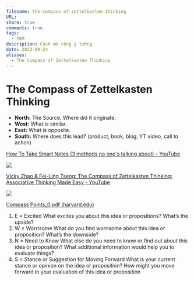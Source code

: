 ```yaml
---
filename: the-compass-of-zettelkasten-thinking
URL: 
share: true
comments: true
tags:
  - PKM
description: Cách mở rộng ý tưởng
date: 2023-09-24
aliases:
  - The Compass of Zettelkasten Thinking
---
```

# The Compass of Zettelkasten Thinking
- **North:** The Source. Where did it originate.
- **West:** What is similar.
- **East:** What is opposite.
- **South:** Where does this lead? (product, book, blog, YT video, call to action)


[How To Take Smart Notes (3 methods no one's talking about) - YouTube](https://www.youtube.com/watch?v=5O46Rqh5zHE&t=284s)

![](https://i.imgur.com/9zw24XX.jpg)


[Vicky Zhao & Fei-Ling Tseng: The Compass of Zettelkasten Thinking: Associative Thinking Made Easy - YouTube](https://www.youtube.com/watch?v=-7r9t9T9Aww)

![](https://i.imgur.com/nZdo5OV.jpg)


[Compass Points_0.pdf (harvard.edu)](https://pz.harvard.edu/sites/default/files/Compass%20Points_0.pdf)

1. E = Excited
   What excites you about this idea or propositions? What’s the upside?
2. W = Worrisome
   What do you find worrisome about this idea or proposition? What’s the downside?
3. N = Need to Know
   What else do you need to know or find out about this idea or proposition? What additional information would help you to evaluate things?
4. S = Stance or Suggestion for Moving Forward
   What is your current stance or opinion on the idea or proposition? How might you move forward in your evaluation of this idea or proposition


